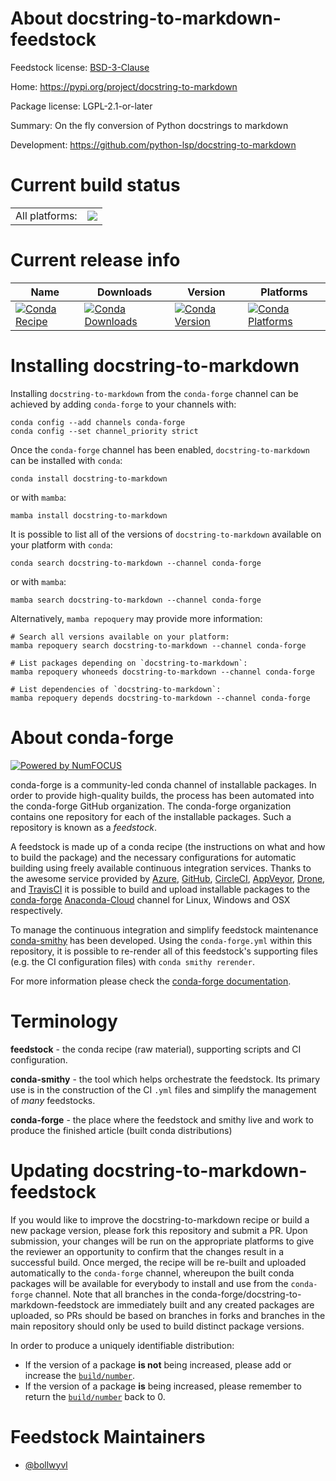About docstring-to-markdown-feedstock
=====================================

Feedstock license: [BSD-3-Clause](https://github.com/conda-forge/docstring-to-markdown-feedstock/blob/main/LICENSE.txt)

Home: https://pypi.org/project/docstring-to-markdown

Package license: LGPL-2.1-or-later

Summary: On the fly conversion of Python docstrings to markdown

Development: https://github.com/python-lsp/docstring-to-markdown

Current build status
====================


<table><tr><td>All platforms:</td>
    <td>
      <a href="https://dev.azure.com/conda-forge/feedstock-builds/_build/latest?definitionId=11886&branchName=main">
        <img src="https://dev.azure.com/conda-forge/feedstock-builds/_apis/build/status/docstring-to-markdown-feedstock?branchName=main">
      </a>
    </td>
  </tr>
</table>

Current release info
====================

| Name | Downloads | Version | Platforms |
| --- | --- | --- | --- |
| [![Conda Recipe](https://img.shields.io/badge/recipe-docstring--to--markdown-green.svg)](https://anaconda.org/conda-forge/docstring-to-markdown) | [![Conda Downloads](https://img.shields.io/conda/dn/conda-forge/docstring-to-markdown.svg)](https://anaconda.org/conda-forge/docstring-to-markdown) | [![Conda Version](https://img.shields.io/conda/vn/conda-forge/docstring-to-markdown.svg)](https://anaconda.org/conda-forge/docstring-to-markdown) | [![Conda Platforms](https://img.shields.io/conda/pn/conda-forge/docstring-to-markdown.svg)](https://anaconda.org/conda-forge/docstring-to-markdown) |

Installing docstring-to-markdown
================================

Installing `docstring-to-markdown` from the `conda-forge` channel can be achieved by adding `conda-forge` to your channels with:

```
conda config --add channels conda-forge
conda config --set channel_priority strict
```

Once the `conda-forge` channel has been enabled, `docstring-to-markdown` can be installed with `conda`:

```
conda install docstring-to-markdown
```

or with `mamba`:

```
mamba install docstring-to-markdown
```

It is possible to list all of the versions of `docstring-to-markdown` available on your platform with `conda`:

```
conda search docstring-to-markdown --channel conda-forge
```

or with `mamba`:

```
mamba search docstring-to-markdown --channel conda-forge
```

Alternatively, `mamba repoquery` may provide more information:

```
# Search all versions available on your platform:
mamba repoquery search docstring-to-markdown --channel conda-forge

# List packages depending on `docstring-to-markdown`:
mamba repoquery whoneeds docstring-to-markdown --channel conda-forge

# List dependencies of `docstring-to-markdown`:
mamba repoquery depends docstring-to-markdown --channel conda-forge
```


About conda-forge
=================

[![Powered by
NumFOCUS](https://img.shields.io/badge/powered%20by-NumFOCUS-orange.svg?style=flat&colorA=E1523D&colorB=007D8A)](https://numfocus.org)

conda-forge is a community-led conda channel of installable packages.
In order to provide high-quality builds, the process has been automated into the
conda-forge GitHub organization. The conda-forge organization contains one repository
for each of the installable packages. Such a repository is known as a *feedstock*.

A feedstock is made up of a conda recipe (the instructions on what and how to build
the package) and the necessary configurations for automatic building using freely
available continuous integration services. Thanks to the awesome service provided by
[Azure](https://azure.microsoft.com/en-us/services/devops/), [GitHub](https://github.com/),
[CircleCI](https://circleci.com/), [AppVeyor](https://www.appveyor.com/),
[Drone](https://cloud.drone.io/welcome), and [TravisCI](https://travis-ci.com/)
it is possible to build and upload installable packages to the
[conda-forge](https://anaconda.org/conda-forge) [Anaconda-Cloud](https://anaconda.org/)
channel for Linux, Windows and OSX respectively.

To manage the continuous integration and simplify feedstock maintenance
[conda-smithy](https://github.com/conda-forge/conda-smithy) has been developed.
Using the ``conda-forge.yml`` within this repository, it is possible to re-render all of
this feedstock's supporting files (e.g. the CI configuration files) with ``conda smithy rerender``.

For more information please check the [conda-forge documentation](https://conda-forge.org/docs/).

Terminology
===========

**feedstock** - the conda recipe (raw material), supporting scripts and CI configuration.

**conda-smithy** - the tool which helps orchestrate the feedstock.
                   Its primary use is in the construction of the CI ``.yml`` files
                   and simplify the management of *many* feedstocks.

**conda-forge** - the place where the feedstock and smithy live and work to
                  produce the finished article (built conda distributions)


Updating docstring-to-markdown-feedstock
========================================

If you would like to improve the docstring-to-markdown recipe or build a new
package version, please fork this repository and submit a PR. Upon submission,
your changes will be run on the appropriate platforms to give the reviewer an
opportunity to confirm that the changes result in a successful build. Once
merged, the recipe will be re-built and uploaded automatically to the
`conda-forge` channel, whereupon the built conda packages will be available for
everybody to install and use from the `conda-forge` channel.
Note that all branches in the conda-forge/docstring-to-markdown-feedstock are
immediately built and any created packages are uploaded, so PRs should be based
on branches in forks and branches in the main repository should only be used to
build distinct package versions.

In order to produce a uniquely identifiable distribution:
 * If the version of a package **is not** being increased, please add or increase
   the [``build/number``](https://docs.conda.io/projects/conda-build/en/latest/resources/define-metadata.html#build-number-and-string).
 * If the version of a package **is** being increased, please remember to return
   the [``build/number``](https://docs.conda.io/projects/conda-build/en/latest/resources/define-metadata.html#build-number-and-string)
   back to 0.

Feedstock Maintainers
=====================

* [@bollwyvl](https://github.com/bollwyvl/)

